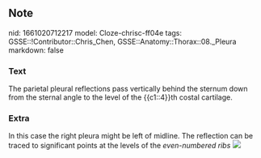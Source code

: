 ## Note
nid: 1661020712217
model: Cloze-chrisc-ff04e
tags: GSSE::!Contributor::Chris_Chen, GSSE::Anatomy::Thorax::08._Pleura
markdown: false

### Text
The parietal pleural reflections pass vertically behind the sternum down from the sternal angle to the level of the {{c1::4}}th costal cartilage.

### Extra
In this case the right pleura might be left of midline. The
reflection can be traced to significant points at the levels of the
<i>even-numbered ribs</i> <img src= 
"paste-bf4c83fd15d085f0b8c4bac74e637b903cbed379.jpg">

